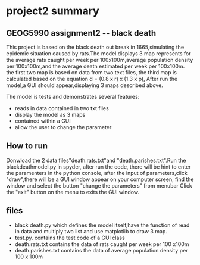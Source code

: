 # project2 summary
## GEOG5990 assignment2 -- black death
This project is based on the black death out break in 1665,simulating the epidemic situation caused by rats.The model displays 3 map represents for the average rats caught per week per 100x100m,average population density per 100x100m,and the average death estimated per week per 100x100m.
the first two map is based on data from two text files, the third map is calculated based on the equation d = (0.8 x r) x (1.3 x p),
After run the model,a GUI should appear,displaying 3 maps described above.

The model is tests and demonstrates several features:
- reads in  data contained in two txt files
- display the model as 3 maps 
- contained within a GUI
- allow the user to change the parameter 


## How to run
 Donwload the 2 data files"death.rats.txt"and "death.parishes.txt".Run the blackdeathmodel.py in spyder, after run the code, there will be hint to enter the paramenters in the python console, after the input of parameters,click "draw",there will be a GUI window appear on your computer screen, find the window and select the button "change the parameters" from menubar 
Click the "exit" button on the menu to exits the GUI window.

## files
- black death.py which defines the model itself,have the function of read in data and multiply two list and use matplotlib to draw 3 map.
- test.py. contains the test code of a GUI class
- death.rats.txt contains the data of rats caught per week per 100 x100m
- death.parishes.txt contains the data of average population density per 100 x 100m

